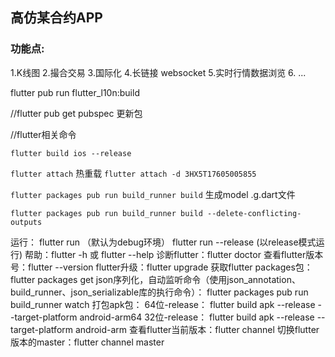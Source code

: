 
## 高仿某合约APP 
### 功能点:
  1.K线图
  2.撮合交易
  3.国际化
  4.长链接 websocket
  5.实时行情数据浏览
  6. ...

flutter pub run flutter_l10n:build

//flutter pub get   pubspec 更新包


//flutter相关命令

`flutter build ios --release`

``flutter attach`` 热重载
`flutter attach -d 3HX5T17605005855`

``flutter packages pub run build_runner build`` 生成model .g.dart文件

`flutter packages pub run build_runner build --delete-conflicting-outputs`


运行：
flutter run （默认为debug环境）
flutter run --release (以release模式运行)
帮助：flutter -h 或 flutter --help
诊断flutter：flutter doctor
查看flutter版本号：flutter --version
flutter升级：flutter upgrade
获取flutter packages包：flutter packages get
json序列化，自动监听命令（使用json_annotation、build_runner、json_serializable库的执行命令）：
flutter packages pub run build_runner watch
打包apk包：
64位-release：
flutter build apk --release --target-platform android-arm64
32位-release：
flutter build apk --release --target-platform android-arm
查看flutter当前版本：flutter channel
切换flutter版本的master：flutter channel master


